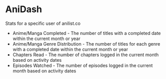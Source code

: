 # AniDash
Stats for a specific user of anilist.co

- Anime/Manga Completed - The number of titles with a completed date within the current month or year
- Anime/Manga Genre Distribution - The number of titles for each genre with a completed date within the current month or year
- Chapters Read - The number of chapters logged in the current month based on activity dates
- Episodes Watched - The number of episodes logged in the current month based on activity dates